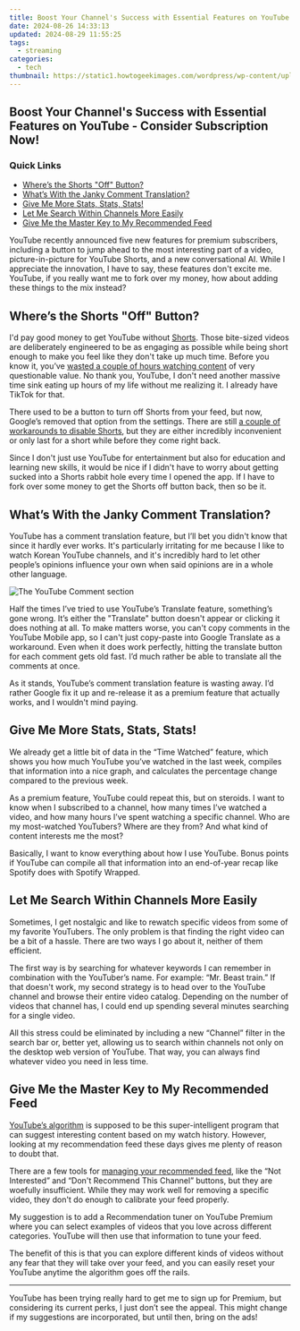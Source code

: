 ```yaml
---
title: Boost Your Channel's Success with Essential Features on YouTube - Consider Subscription Now!
date: 2024-08-26 14:33:13
updated: 2024-08-29 11:55:25
tags:
  - streaming
categories:
  - tech
thumbnail: https://static1.howtogeekimages.com/wordpress/wp-content/uploads/2024/07/a-hand-holding-a-phone-with-youtube-logo-coming-out-of-the-screen-and-several-youtube-logos-in-the-background.jpg
---
```


## Boost Your Channel's Success with Essential Features on YouTube - Consider Subscription Now!

### Quick Links

* [Where’s the Shorts "Off" Button?](https://android-unlock.techidaily.com/how-to-track-imei-number-of-huawei-p60-through-google-earth-by-drfone-android/)
* [What’s With the Janky Comment Translation?](https://youtube-stream.techidaily.com/new-from-hidden-gems-to-hit-videos-strategies-for-success/)
* [Give Me More Stats, Stats, Stats!](https://ai-vdieo-software.techidaily.com/fcpx-essentials-working-with-freeze-frames-and-slow-motion-video/)
* [Let Me Search Within Channels More Easily](https://android-unlock.techidaily.com/everything-you-need-to-know-about-lock-screen-settings-on-your-meizu-21-pro-by-drfone-android/)
* [Give Me the Master Key to My Recommended Feed](https://some-skills.techidaily.com/in-2024-strategies-for-merging-youtube-music-and-video-content-effectively/)

 YouTube recently announced five new features for premium subscribers, including a button to jump ahead to the most interesting part of a video, picture-in-picture for YouTube Shorts, and a new conversational AI. While I appreciate the innovation, I have to say, these features don't excite me. YouTube, if you really want me to fork over my money, how about adding these things to the mix instead?

##  Where’s the Shorts "Off" Button?

 I'd pay good money to get YouTube without [Shorts](https://hardware-help.techidaily.com/enhance-your-gaming-world-the-ultimate-guide-to-installing-asus-970-pro-gpus/). Those bite-sized videos are deliberately engineered to be as engaging as possible while being short enough to make you feel like they don't take up much time. Before you know it, you’ve [wasted a couple of hours watching content](https://youtube-data.techidaily.com/-cutting-edge-apps-top-10-for-editing-youtube-shorts/) of very questionable value. No thank you, YouTube, I don't need another massive time sink eating up hours of my life without me realizing it. I already have TikTok for that.

 There used to be a button to turn off Shorts from your feed, but now, Google’s removed that option from the settings. There are still [a couple of workarounds to disable Shorts](https://review-topics.techidaily.com/recover-your-messages-after-civi-3-disney-100th-anniversary-edition-has-been-deleted-by-fonelab-android-recover-messages/), but they are either incredibly inconvenient or only last for a short while before they come right back.

 Since I don't just use YouTube for entertainment but also for education and learning new skills, it would be nice if I didn't have to worry about getting sucked into a Shorts rabbit hole every time I opened the app. If I have to fork over some money to get the Shorts off button back, then so be it.

##  What’s With the Janky Comment Translation?

 YouTube has a comment translation feature, but I’ll bet you didn't know that since it hardly ever works. It's particularly irritating for me because I like to watch Korean YouTube channels, and it's incredibly hard to let other people’s opinions influence your own when said opinions are in a whole other language.

![The YouTube Comment section](https://static1.howtogeekimages.com/wordpress/wp-content/uploads/2024/07/the-youtube-comment-section.jpg) 

 Half the times I’ve tried to use YouTube’s Translate feature, something’s gone wrong. It’s either the "Translate" button doesn't appear or clicking it does nothing at all. To make matters worse, you can't copy comments in the YouTube Mobile app, so I can't just copy-paste into Google Translate as a workaround. Even when it does work perfectly, hitting the translate button for each comment gets old fast. I’d much rather be able to translate all the comments at once.

 As it stands, YouTube’s comment translation feature is wasting away. I’d rather Google fix it up and re-release it as a premium feature that actually works, and I wouldn't mind paying.

##  Give Me More Stats, Stats, Stats!

 We already get a little bit of data in the “Time Watched” feature, which shows you how much YouTube you’ve watched in the last week, compiles that information into a nice graph, and calculates the percentage change compared to the previous week.

 As a premium feature, YouTube could repeat this, but on steroids. I want to know when I subscribed to a channel, how many times I’ve watched a video, and how many hours I’ve spent watching a specific channel. Who are my most-watched YouTubers? Where are they from? And what kind of content interests me the most?

 Basically, I want to know everything about how I use YouTube. Bonus points if YouTube can compile all that information into an end-of-year recap like Spotify does with Spotify Wrapped.

##  Let Me Search Within Channels More Easily

 Sometimes, I get nostalgic and like to rewatch specific videos from some of my favorite YouTubers. The only problem is that finding the right video can be a bit of a hassle. There are two ways I go about it, neither of them efficient.

 The first way is by searching for whatever keywords I can remember in combination with the YouTuber’s name. For example: “Mr. Beast train.” If that doesn't work, my second strategy is to head over to the YouTube channel and browse their entire video catalog. Depending on the number of videos that channel has, I could end up spending several minutes searching for a single video.

 All this stress could be eliminated by including a new “Channel” filter in the search bar or, better yet, allowing us to search within channels not only on the desktop web version of YouTube. That way, you can always find whatever video you need in less time.

##  Give Me the Master Key to My Recommended Feed

[YouTube’s algorithm](https://fix-guide.techidaily.com/simple-solutions-to-fix-android-systemui-has-stopped-error-for-infinix-note-30-5g-drfone-by-drfone-fix-android-problems-fix-android-problems/) is supposed to be this super-intelligent program that can suggest interesting content based on my watch history. However, looking at my recommendation feed these days gives me plenty of reason to doubt that.

 There are a few tools for [managing your recommended feed](https://instagram-video-recordings.techidaily.com/updated-in-2024-unlocking-slow-motion-magic-in-instagram-reels/), like the “Not Interested” and “Don't Recommend This Channel” buttons, but they are woefully insufficient. While they may work well for removing a specific video, they don't do enough to calibrate your feed properly.

 My suggestion is to add a Recommendation tuner on YouTube Premium where you can select examples of videos that you love across different categories. YouTube will then use that information to tune your feed.

 The benefit of this is that you can explore different kinds of videos without any fear that they will take over your feed, and you can easily reset your YouTube anytime the algorithm goes off the rails.

---

 YouTube has been trying really hard to get me to sign up for Premium, but considering its current perks, I just don’t see the appeal. This might change if my suggestions are incorporated, but until then, bring on the ads!

<ins class="adsbygoogle"
     style="display:block"
     data-ad-format="autorelaxed"
     data-ad-client="ca-pub-7571918770474297"
     data-ad-slot="1223367746"></ins>



<ins class="adsbygoogle"
     style="display:block"
     data-ad-client="ca-pub-7571918770474297"
     data-ad-slot="8358498916"
     data-ad-format="auto"
     data-full-width-responsive="true"></ins>
